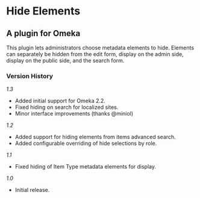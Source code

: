 # Hide Elements #
## A plugin for Omeka ##

This plugin lets administrators choose metadata elements to hide.
Elements can separately be hidden from the edit form, display on the
admin side, display on the public side, and the search form.

### Version History

*1.3*

* Added initial support for Omeka 2.2.
* Fixed hiding on search for localized sites.
* Minor interface improvements (thanks @miniol)

*1.2*

* Added support for hiding elements from items advanced search.
* Added configurable overriding of hide selections by role.

*1.1*

* Fixed hiding of Item Type metadata elements for display.

*1.0*

* Initial release.
